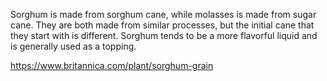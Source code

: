 

Sorghum is made from sorghum cane, while molasses is made from sugar cane. They are both made from similar processes, but the initial cane that they start with is different. Sorghum tends to be a more flavorful liquid and is generally used as a topping.

https://www.britannica.com/plant/sorghum-grain


